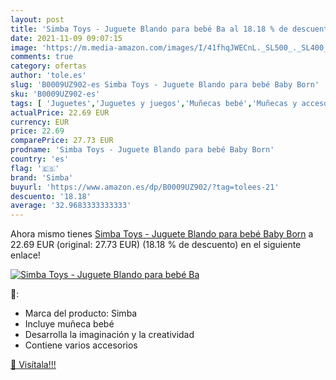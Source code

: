 ```yaml
---
layout: post
title: 'Simba Toys - Juguete Blando para bebé Ba al 18.18 % de descuento'
date: 2021-11-09 09:07:15
image: 'https://m.media-amazon.com/images/I/41fhqJWECnL._SL500_._SL400_.jpg'
comments: true
category: ofertas
author: 'tole.es'
slug: 'B0009UZ902-es Simba Toys - Juguete Blando para bebé Baby Born'
sku: 'B0009UZ902-es'
tags: [ 'Juguetes','Juguetes y juegos','Muñecas bebé','Muñecas y accesorios','bebé','simba', ]
actualPrice: 22.69 EUR
currency: EUR
price: 22.69
comparePrice: 27.73 EUR
prodname: 'Simba Toys - Juguete Blando para bebé Baby Born'
country: 'es'
flag: '🇪🇸'
brand: 'Simba'
buyurl: 'https://www.amazon.es/dp/B0009UZ902/?tag=tolees-21'
descuento: '18.18'
average: '32.9683333333333'
---
```


Ahora mismo tienes [Simba Toys - Juguete Blando para bebé Baby Born](https://www.amazon.es/dp/B0009UZ902/?tag=tolees-21) a 22.69 EUR (original: 27.73 EUR) (18.18 %  de descuento) en el siguiente enlace!

[![Simba Toys - Juguete Blando para bebé Ba](https://m.media-amazon.com/images/I/41fhqJWECnL._SL500_._SL400_.jpg)](https://www.amazon.es/dp/B0009UZ902/?tag=tolees-21)

🔎:

- Marca del producto: Simba
- Incluye muñeca bebé
- Desarrolla la imaginación y la creatividad
- Contiene varios accesorios

[🛒 Visítala!!!](https://www.amazon.es/dp/B0009UZ902/?tag=tolees-21)
